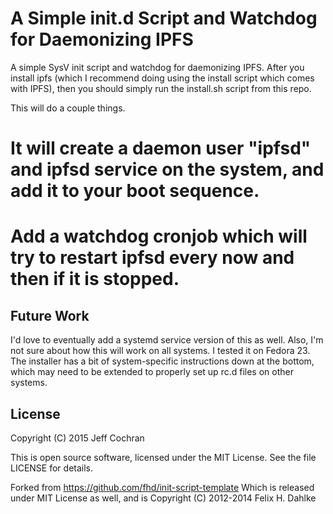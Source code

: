 A Simple init.d Script and Watchdog for Daemonizing IPFS
========================================================

A simple SysV init script and watchdog for daemonizing IPFS. After you install ipfs (which I recommend doing using the install script which comes with IPFS), then you should simply run the install.sh script from this repo.

This will do a couple things.
# It will create a daemon user "ipfsd" and ipfsd service on the system, and add it to your boot sequence. 
# Add a watchdog cronjob which will try to restart ipfsd every now and then if it is stopped.


Future Work
-----------
I'd love to eventually add a systemd service version of this as well. Also, I'm not sure about how this will work on all systems. I tested it on Fedora 23. The installer has a bit of system-specific instructions down at the bottom, which may need to be extended to properly set up rc.d files on other systems.

License
-------

Copyright (C) 2015 Jeff Cochran

This is open source software, licensed under the MIT License. See the
file LICENSE for details.

Forked from https://github.com/fhd/init-script-template
Which is released under MIT License as well, and is 
Copyright (C) 2012-2014 Felix H. Dahlke
